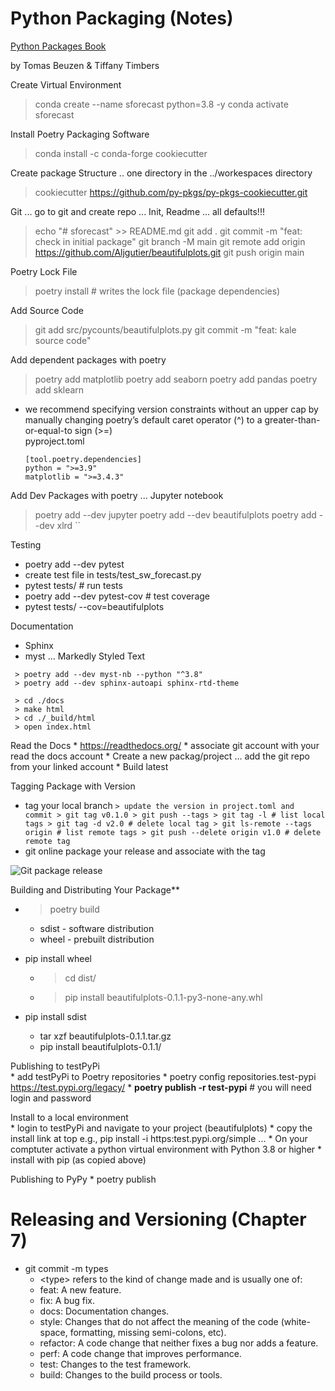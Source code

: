 
# Python Packaging (Notes)

[Python Packages Book](https://py-pkgs.org/)

by Tomas Beuzen & Tiffany Timbers

Create Virtual Environment
> conda create --name sforecast python=3.8 -y
> conda activate sforecast

Install Poetry Packaging Software 
> conda install -c conda-forge cookiecutter

Create package Structure .. one directory in the ../workespaces directory
> cookiecutter https://github.com/py-pkgs/py-pkgs-cookiecutter.git


Git ... go to git and create repo ... Init, Readme ... all defaults!!!
> echo "# sforecast" >> README.md
> git add .
> git commit -m "feat: check in initial package"
> git branch -M main
> git remote add origin https://github.com/Aljgutier/beautifulplots.git
> git push origin main

Poetry Lock File
> poetry install  # writes the lock file (package dependencies)

Add Source Code
> git add src/pycounts/beautifulplots.py
> git commit -m "feat: kale source code"

Add dependent packages with poetry
> poetry add matplotlib
> poetry add seaborn
> poetry add pandas
> poetry add sklearn

* we recommend specifying version constraints without an upper cap by manually changing poetry’s default caret operator (^) to a greater-than-or-equal-to sign (>=)  
pyproject.toml  
   ```
  [tool.poetry.dependencies]
  python = ">=3.9"
  matplotlib = ">=3.4.3"
  ```

Add Dev Packages with poetry ... Jupyter notebook
> poetry add --dev jupyter
> poetry add --dev beautifulplots
> poetry add --dev xlrd
``

Testing
  * poetry add --dev pytest
  * create test file in tests/test_sw_forecast.py
  * pytest tests/  # run tests
  * poetry add --dev pytest-cov # test coverage
  * pytest tests/ --cov=beautifulplots


Documentation

  * Sphinx
  * myst ... Markedly Styled Text
 ```
  > poetry add --dev myst-nb --python "^3.8"
  > poetry add --dev sphinx-autoapi sphinx-rtd-theme

  > cd ./docs
  > make html
  > cd ./_build/html
  > open index.html
 ```

Read the Docs
    * https://readthedocs.org/
    * associate git account with your read the docs account
    * Create a new packag/project ... add the git repo from your linked account
    * Build latest

Tagging Package with Version
   * tag your local branch
    ```
    > update the version in project.toml and commit
    > git tag v0.1.0
    > git push --tags
    > git tag -l # list local tags
    > git tag -d v2.0 # delete local tag
    > git ls-remote --tags origin # list remote tags
    > git push --delete origin v1.0 # delete remote tag
    ```
  * git online package your release and associate with the tag

  ![Git package release](./git_release_package.png)

Building and Distributing Your Package**

  * > poetry build
    * sdist - software distribution
    * wheel - prebuilt distribution

  * pip install wheel
    * > cd dist/
    * >pip install beautifulplots-0.1.1-py3-none-any.whl

  * pip install sdist
    * tar xzf beautifulplots-0.1.1.tar.gz
    * pip install beautifulplots-0.1.1/


Publishing to testPyPi  
    * add testPyPi to Poetry repositories
    * poetry config repositories.test-pypi https://test.pypi.org/legacy/ 
    * **poetry publish -r test-pypi** # you will need login and password


Install to a local environment  
    * login to testPyPi and navigate to your project (beautifulplots)
    * copy the install link at top e.g., pip install -i https:test.pypi.org/simple ...
    * On your comptuter activate a python virtual environment with Python 3.8 or higher
    * install with pip (as copied above)

Publishing to PyPy
    * poetry publish

# Releasing and Versioning (Chapter 7)

* git commit -m types
  * \<type> refers to the kind of change made and is usually one of:
  * feat: A new feature.
  * fix: A bug fix.
  * docs: Documentation changes.
  * style: Changes that do not affect the meaning of the code (white- space, formatting, missing semi-colons, etc).
  * refactor: A code change that neither fixes a bug nor adds a feature.
  * perf: A code change that improves performance.
  * test: Changes to the test framework.
  * build: Changes to the build process or tools.

```
